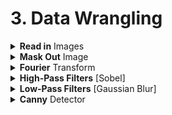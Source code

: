 # 3. Data Wrangling

<div style='width:1000px;margin:auto;'>
<details><summary><b>Read in</b> Images</summary><p>
~~~python
import numpy as np
import matplotlib.image as mpimg # For reading in images

import matplotlib.pyplot as plt
import cv2 # OpenCV

%matplotlib qt  # Make matplotlib pop-up a plot not inline
~~~
<h4>1. Using matplotlib.image</h4>
~~~python
image = mpimg.imread('images/waymo_car.jpg')

print('image dimensions:', image.shape)
~~~

<h4>2. Using CV2</h4>
~~~python
img = cv2.imread('path/to/image')

#### Note:
# the channel in cv2 is BGR, so you need to convert it to RGB, using the following code
img = cv2.cvtColor(img, cv2.COLOR_BGR2RGB)
~~~
</p></details> 


<details><summary>Convert to <b>Gray</b> colormap</summary><p>
~~~python
gray_img = cv2.cvtColor(image, cv2.COLOR_RGB2GRAY)

plt.matshow(gray_img)
plt.gray()
~~~
</p></details>
<details><summary><b>Mask Out</b> Image</summary><p></ul>
<li><a href="file:///media/mosaab/Volume/Personal/Development/Courses%20Docs/CVND_Exercises-master/1_1_Image_Representation/3.%20Blue%20Screen.html#Color-Threshold,-Blue-Screen" style='font-weight:bold'>Blue Channel [RGB]</a></li>

<li><a href="file:///media/mosaab/Volume/Personal/Development/Courses%20Docs/CVND_Exercises-master/1_1_Image_Representation/5_1.%20HSV%20Color%20Space,%20Balloons.html" style='font-weight:bold'>Hue Channel [HSV]</a></li>

</ul></p></details>
<details><summary><b>Fourier</b> Transform</summary><p>
<li><a href="file:///media/mosaab/Volume/Courses/Computer%20Science/Advanced/Machine%20Learning/Udacity/Udacity%20-%20Computer%20Vision%20Nanodegree%20v1.0.0/Part%2001-Module%2001-Lesson%2003_Convolutional%20Filters%20and%20Edge%20Detection/02.%20Frequency%20in%20Images.html" style='font-weight:bold'>Understanding the Concept</a></li>
<li><a href="file:///media/mosaab/Volume/Personal/Development/Courses%20Docs/CVND_Exercises-master/1_2_Convolutional_Filters_Edge_Detection/1.%20Fourier%20Transform.html#Fourier-Transforms" style='font-weight:bold'>Code</a></li>
</p></details>

<details><summary><b>High-Pass Filters</b> [Sobel]</summary><p>
<blockquote>
- High-pass filters used to <b>sharpen</b> an image,<br> and enhance <b>high-frequency</b> parts of an image.
</blockquote>
<li><a href="file:///media/mosaab/Volume/Courses/Computer%20Science/Advanced/Machine%20Learning/Udacity/Udacity%20-%20Computer%20Vision%20Nanodegree%20v1.0.0/Part%2001-Module%2001-Lesson%2003_Convolutional%20Filters%20and%20Edge%20Detection/08.%20Gradients%20and%20Sobel%20Filters.html" style='font-weight:bold'>Sobel Filters</a></li>
<li><a href="file:///media/mosaab/Volume/Personal/Development/Courses%20Docs/CVND_Exercises-master/1_2_Convolutional_Filters_Edge_Detection/2.%20Finding%20Edges%20and%20Custom%20Kernels.html#Creating-a-Filter,-Edge-Detection" style='font-weight:bold'>Code</a></li>
</p></details>

<details><summary><b>Low-Pass Filters</b> [Gaussian Blur]</summary><p>
<blockquote>
- <b>Low-Pass filters</b> used to <b>blur/smooth</b> an image,<br> and block <b>high-frequency</b> parts of an image.
</blockquote>
<li><a href="file:///media/mosaab/Volume/Courses/Computer%20Science/Advanced/Machine%20Learning/Udacity/Udacity%20-%20Computer%20Vision%20Nanodegree%20v1.0.0/Part%2001-Module%2001-Lesson%2003_Convolutional%20Filters%20and%20Edge%20Detection/08.%20Gradients%20and%20Sobel%20Filters.html" style='font-weight:bold'>Gaussian Blur</a></li>
<li><a href="file:///media/mosaab/Volume/Personal/Development/Courses%20Docs/CVND_Exercises-master/1_2_Convolutional_Filters_Edge_Detection/3.%20Gaussian%20Blur.html#Gaussian-Blur,-Medical-Images" style='font-weight:bold'>Gaussian Blur <b>Code</b></a></li>

<li><a href="file:///media/mosaab/Volume/Personal/Development/Courses%20Docs/CVND_Exercises-master/1_2_Convolutional_Filters_Edge_Detection/4.%20Fourier%20Transform%20of%20Filters.html#High-and-Low-Pass-Filters" style='font-weight:bold'>High and Low Pass Filters</a></li>
</p></details>

<details><summary><b>Canny</b> Detector</summary><p>
<blockquote>
<ol> 
<li><b>Filters out noise</b> using a Gaussian blur.</li>
<li><b>Finds the strength and direction of edges</b> using Sobel filters.</li>
<li><b>Applies non-maximum suppression</b> to isolate the strongest edges and thin them to one-pixel wide lines.</li>
<li>Uses <b>hysteresis to isolate the best edges</b></li>
</ol>
</blockquote>
<li><a href="file:///media/mosaab/Volume/Courses/Computer%20Science/Advanced/Machine%20Learning/Udacity/Udacity%20-%20Computer%20Vision%20Nanodegree%20v1.0.0/Part%2001-Module%2001-Lesson%2003_Convolutional%20Filters%20and%20Edge%20Detection/15.%20Canny%20Edge%20Detector.html" style='font-weight:bold'>Video tutorial</a></li>
<li><a href="file:///media/mosaab/Volume/Personal/Development/Courses%20Docs/CVND_Exercises-master/1_2_Convolutional_Filters_Edge_Detection/5.%20Canny%20Edge%20Detection.html#TODO:-Try-to-find-the-edges-of-this-flower" style='font-weight:bold'>Code</a></li>
</p></details>

</div>
